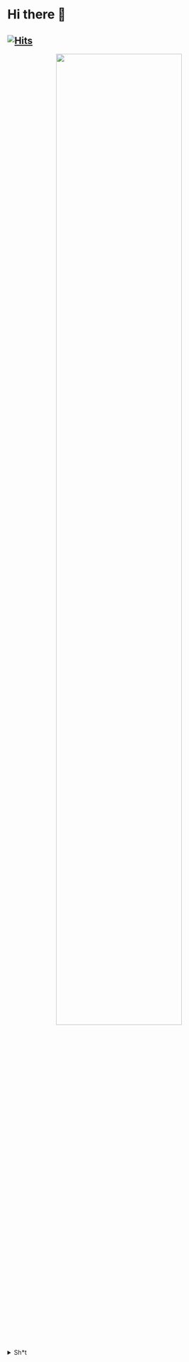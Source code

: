 # Hi there 👋
[![Hits](https://u8views.com/api/v1/github/profiles/210688611/views/day-week-month-total-count.svg)](https://u8views.com/github/annanttomar)
---
<div align="center"><img src="https://media1.giphy.com/media/v1.Y2lkPTc5MGI3NjExbTgxNmV2d253djVicmk2ZzlvZDBsOWNpOGpwdHZ2am1nNmpkajMwdSZlcD12MV9pbnRlcm5hbF9naWZfYnlfaWQmY3Q9Zw/66pRZHpxoOOXvf8zQX/giphy.gif" width="75%"/></div>

<details>
  <summary>Sh*t</summary>
  <br>

<div align="center"><img src="https://discord.c99.nl/widget/theme-4/629851641579044874.png" width="40%"/></div>

</details>
